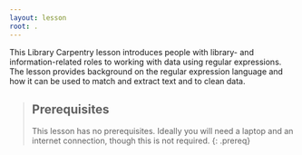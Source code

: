 ```yaml
---
layout: lesson
root: .
---
```

This Library Carpentry lesson introduces people with library- and information-related roles to working with data using regular expressions. The lesson provides background on the regular expression language and how it can be used to match and extract text and to clean data. 

> ## Prerequisites
>
> This lesson has no prerequisites. Ideally you will need a laptop and an internet connection, though this is not required.
{: .prereq}
